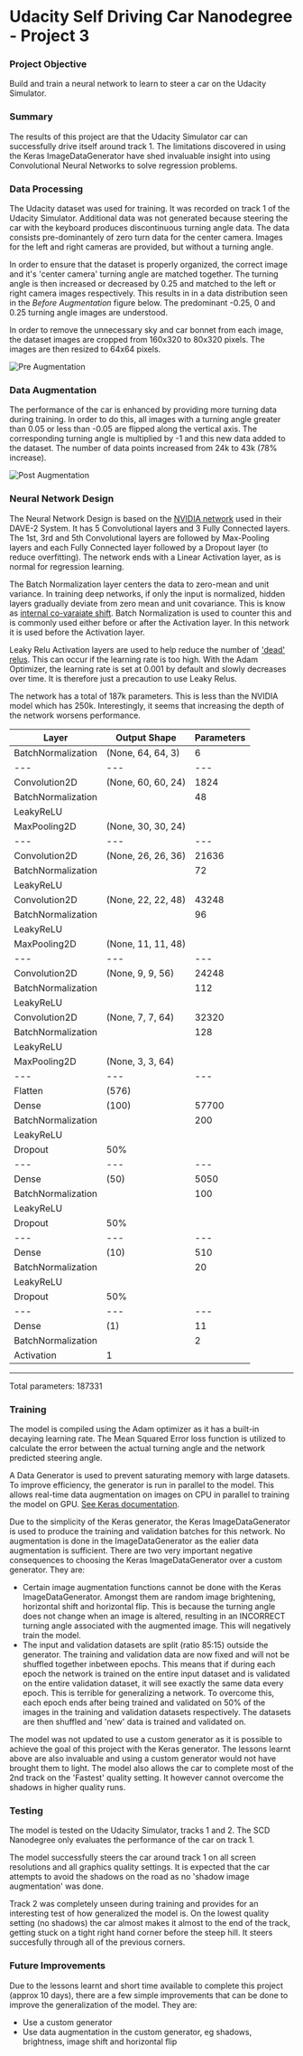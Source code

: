 # Udacity Self Driving Car Nanodegree - Project 3



### Project Objective
Build and train a neural network to learn to steer a car on the Udacity Simulator.


### Summary
The results of this project are that the Udacity Simulator car can successfully drive itself around track 1. The limitations discovered in using the Keras ImageDataGenerator have shed invaluable insight into using Convolutional Neural Networks to solve regression problems.


### Data Processing
The Udacity dataset was used for training. It was recorded on track 1 of the Udacity Simulator. Additional data was not generated because steering the car with the keyboard produces discontinuous turning angle data. The data consists pre-dominantely of zero turn data for the center camera. Images for the left and right cameras are provided, but without a turning angle.

In order to ensure that the dataset is properly organized, the correct image and it's 'center camera' turning angle are matched together. The turning angle is then increased or decreased by 0.25 and matched to the left or right camera images respectively. This results in in a data distribution seen in the *Before Augmentation* figure below. The predominant -0.25, 0 and 0.25 turning angle images are understood.

In order to remove the unnecessary sky and car bonnet from each image, the dataset images are cropped from 160x320 to 80x320 pixels. The images are then resized to 64x64 pixels. 

![Pre Augmentation](https://cloud.githubusercontent.com/assets/22233694/22617144/ffc5f0d8-eac5-11e6-9b6a-35898e4cb486.png "Pre Augmentation")


### Data Augmentation
The performance of the car is enhanced by providing more turning data during training. In order to do this, all images with a turning angle greater than 0.05 or less than -0.05 are flipped along the vertical axis. The corresponding turning angle is multiplied by -1 and this new data added to the dataset. The number of data points increased from 24k to 43k (78% increase).

![Post Augmentation](https://cloud.githubusercontent.com/assets/22233694/22617143/fdcb6ace-eac5-11e6-8795-4996c8b6978c.png "Post Augmentation")


### Neural Network Design
The Neural Network Design is based on the [NVIDIA network](http://images.nvidia.com/content/tegra/automotive/images/2016/solutions/pdf/end-to-end-dl-using-px.pdf) used in their DAVE-2 System. It has 5 Convolutional layers and 3 Fully Connected layers. The 1st, 3rd and 5th Convolutional layers are followed by Max-Pooling layers and each Fully Connected layer followed by a Dropout layer (to reduce overfitting). The network ends with a Linear Activation layer, as is normal for regression learning.

The Batch Normalization layer centers the data to zero-mean and unit variance. In training deep networks, if only the input is normalized, hidden layers gradually deviate from zero mean and unit covariance. This is know as [internal co-varaiate shift](http://jmlr.org/proceedings/papers/v37/ioffe15.pdf). Batch Normalization is used to counter this and is commonly used either before or after the Activation layer. In this network it is used before the Activation layer.

Leaky Relu Activation layers are used to help reduce the number of ['dead' relus](http://www.kdnuggets.com/2016/03/must-know-tips-deep-learning-part-2.html). This can occur if the learning rate is too high. With the Adam Optimizer, the learning rate is set at 0.001 by default and slowly decreases over time. It is therefore just a precaution to use Leaky Relus.

The network has a total of 187k parameters. This is less than the NVIDIA model which has 250k. Interestingly, it seems that increasing the depth of the network worsens performance.


| Layer | Output Shape | Parameters |
| ----- | ------------ | ---------- |
| BatchNormalization | (None, 64, 64, 3) | 6 |
| --- | --- | --- |
| Convolution2D | (None, 60, 60, 24) | 1824 |
| BatchNormalization | | 48 |
| LeakyReLU | | |
| MaxPooling2D | (None, 30, 30, 24) | |
| --- | --- | --- |
| Convolution2D | (None, 26, 26, 36) | 21636 |
| BatchNormalization | | 72 |
| LeakyReLU | | |
| Convolution2D | (None, 22, 22, 48) | 43248|
| BatchNormalization | | 96 |
| LeakyReLU | | |
| MaxPooling2D | (None, 11, 11, 48) | |
| --- | --- | --- |
| Convolution2D | (None, 9, 9, 56) | 24248 |
| BatchNormalization | | 112 |
| LeakyReLU | | |
| Convolution2D | (None, 7, 7, 64) | 32320 |
| BatchNormalization | | 128 |
| LeakyReLU | | |
| MaxPooling2D | (None, 3, 3, 64) | |
| --- | --- | --- |
| Flatten | (576) | |
| Dense | (100) | 57700 |
| BatchNormalization | | 200 |
| LeakyReLU | | |
| Dropout | 50% | |
| --- | --- | --- |
| Dense | (50) | 5050 |
| BatchNormalization | | 100 |
| LeakyReLU | | |
| Dropout | 50% | |
| --- | --- | --- |
| Dense | (10) | 510 |
| BatchNormalization | | 20 |
| LeakyReLU | | |
| Dropout | 50% | |
| --- | --- | --- |
| Dense | (1) | 11 |
| BatchNormalization | | 2 |
| Activation | 1 |  |
____________________________________________________________________________________________________
Total parameters: 187331


### Training
The model is compiled using the Adam optimizer as it has a built-in decaying learning rate. The Mean Squared Error loss function is utilized to calculate the error between the actual turning angle and the network predicted steering angle.

A Data Generator is used to prevent saturating memory with large datasets. To improve efficiency, the generator is run in parallel to the model. This allows real-time data augmentation on images on CPU in parallel to training the model on GPU. [See Keras documentation](https://keras.io/models/sequential/). 

Due to the simplicity of the Keras generator, the Keras ImageDataGenerator is used to produce the training and validation batches for this network. No augmentation is done in the ImageDataGenerator as the ealier data augmentation is sufficient. There are two very important negative consequences to choosing the Keras ImageDataGenerator over a custom generator. They are:

- Certain image augmentation functions cannot be done with the Keras ImageDataGenerator. Amongst them are random image brightening, horizontal shift and horizontal flip. This is because the turning angle does not change when an image is altered, resulting in an INCORRECT turning angle associated with the augmented image. This will negatively train the model.
- The input and validation datasets are split (ratio 85:15) outside the generator. The training and validation data are now fixed and will not be shuffled together inbetween epochs. This means that if during each epoch the network is trained on the entire input dataset and is validated on the entire validation dataset, it will see exactly the same data every epoch. This is terrible for generalizing a network. To overcome this, each epoch ends after being trained and validated on 50% of the images in the training and validation datasets respectively. The datasets are then shuffled and 'new' data is trained and validated on.

The model was not updated to use a custom generator as it is possible to achieve the goal of this project with the Keras generator. The lessons learnt above are also invaluable and using a custom generator would not have brought them to light. The model also allows the car to complete most of the 2nd track on the 'Fastest' quality setting. It however cannot overcome the shadows in higher quality runs. 


### Testing
The model is tested on the Udacity Simulator, tracks 1 and 2. The SCD Nanodegree only evaluates the performance of the car on track 1. 

The model successfully steers the car around track 1 on all screen resolutions and all graphics quality settings. It is expected that the car attempts to avoid the shadows on the road as no 'shadow image augmentation' was done.

Track 2 was completely unseen during training and provides for an interesting test of how generalized the model is. On the lowest quality setting (no shadows) the car almost makes it almost to the end of the track, getting stuck on a tight right hand corner before the steep hill. It steers succesfully through all of the previous corners.


### Future Improvements
Due to the lessons learnt and short time available to complete this project (approx 10 days), there are a few simple improvements that can be done to improve the generalization of the model. They are:
- Use a custom generator
- Use data augmentation in the custom generator, eg shadows, brightness, image shift and horizontal flip
